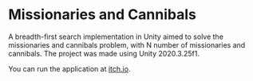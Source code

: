 # Missionaries and Cannibals
A breadth-first search implementation in Unity aimed to solve the missionaries and cannibals problem, with N number of missionaries and cannibals. The project was made using Unity 2020.3.25f1.

You can run the application at [itch.io](https://lucas-schurer.itch.io/missionaries-and-cannibals-breadth-first-search). 
